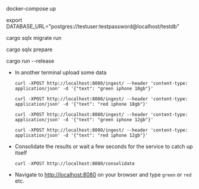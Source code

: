 
docker-compose up

export DATABASE_URL="postgres://testuser:testpassword@localhost/testdb"

cargo sqlx migrate run

cargo sqlx prepare

cargo run --release

- In another terminal upload some data

    ```
    curl -XPOST http://localhost:8080/ingest/ --header 'content-type: application/json' -d '{"text": "green iphone 18gb"}'

    curl -XPOST http://localhost:8080/ingest/ --header 'content-type: application/json' -d '{"text": "red iphone 18gb"}'

    curl -XPOST http://localhost:8080/ingest/ --header 'content-type: application/json' -d '{"text": "green iphone 12gb"}'

    curl -XPOST http://localhost:8080/ingest/ --header 'content-type: application/json' -d '{"text": "red iphone 12gb"}'
    ```

- Consolidate the results or wait a few seconds for the service to catch up itself

    ```
    curl -XPOST http://localhost:8080/consolidate
    ```

- Navigate to <http://localhost:8080> on your browser and type `green` or `red` etc.
